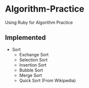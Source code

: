 # Algorithm-Practice

Using Ruby for Algorithm Practice

## Implemented
* Sort
  - Exchange Sort
  - Selection Sort
  - Insertion Sort
  - Bubble Sort
  - Merge Sort
  - Quick Sort (From Wikipedia)
